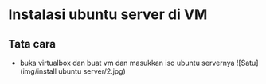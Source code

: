 # Instalasi ubuntu server di VM
## Tata cara
- buka virtualbox dan buat vm dan masukkan iso ubuntu servernya
![Satu](img/install ubuntu server/2.jpg)